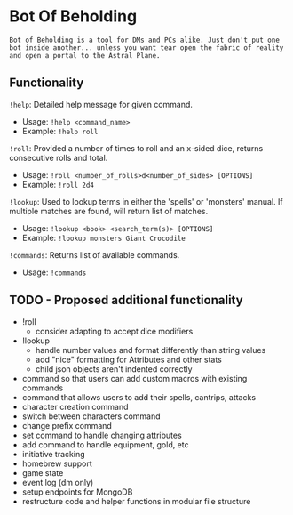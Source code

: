 # Bot Of Beholding

`Bot of Beholding is a tool for DMs and PCs alike. Just don't put one bot inside another... unless you want tear open the fabric of reality and open a portal to the Astral Plane.`

## Functionality
`!help`: Detailed help message for given command.
* Usage: `!help <command_name>`
* Example: `!help roll`

`!roll`: Provided a number of times to roll and an x-sided dice, returns consecutive rolls and total.
* Usage: `!roll <number_of_rolls>d<number_of_sides> [OPTIONS]`
* Example: `!roll 2d4`

`!lookup`: Used to lookup terms in either the 'spells' or 'monsters' manual. If multiple matches are found, will return list of matches.
* Usage: `!lookup <book> <search_term(s)> [OPTIONS]`
* Example: `!lookup monsters Giant Crocodile`

`!commands`: Returns list of available commands.
* Usage: `!commands`

## TODO - Proposed additional functionality
* !roll
  * consider adapting to accept dice modifiers
* !lookup
  * handle number values and format differently than string values
  * add "nice" formatting for Attributes and other stats
  * child json objects aren't indented correctly
* command so that users can add custom macros with existing commands
* command that allows users to add their spells, cantrips, attacks
* character creation command
* switch between characters command
* change prefix command
* set command to handle changing attributes
* add command to handle equipment, gold, etc
* initiative tracking
* homebrew support
* game state
* event log (dm only)
* setup endpoints for MongoDB
* restructure code and helper functions in modular file structure